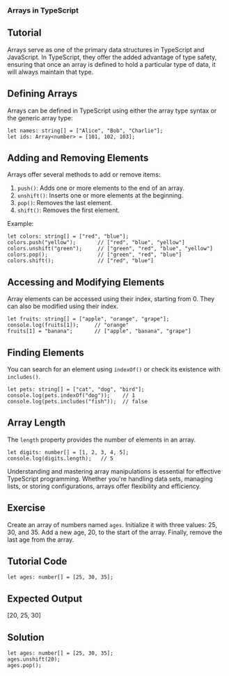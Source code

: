 ### Arrays in TypeScript


Tutorial
-------
Arrays serve as one of the primary data structures in TypeScript and JavaScript. In TypeScript, they offer the added advantage of type safety, ensuring that once an array is defined to hold a particular type of data, it will always maintain that type.


Defining Arrays
-------
Arrays can be defined in TypeScript using either the array type syntax or the generic array type:

    let names: string[] = ["Alice", "Bob", "Charlie"];
    let ids: Array<number> = [101, 102, 103];

Adding and Removing Elements
-------

Arrays offer several methods to add or remove items:

1. `push()`: Adds one or more elements to the end of an array.
2. `unshift()`: Inserts one or more elements at the beginning.
3. `pop()`: Removes the last element.
4. `shift()`: Removes the first element.


Example:

    let colors: string[] = ["red", "blue"];
    colors.push("yellow");       // ["red", "blue", "yellow"]
    colors.unshift("green");     // ["green", "red", "blue", "yellow"]
    colors.pop();                // ["green", "red", "blue"]
    colors.shift();              // ["red", "blue"]

Accessing and Modifying Elements
-------
Array elements can be accessed using their index, starting from 0. They can also be modified using their index.

    let fruits: string[] = ["apple", "orange", "grape"];
    console.log(fruits[1]);     // "orange"
    fruits[1] = "banana";       // ["apple", "banana", "grape"]

Finding Elements
-------
You can search for an element using `indexOf()` or check its existence with `includes()`.

    let pets: string[] = ["cat", "dog", "bird"];
    console.log(pets.indexOf("dog"));    // 1
    console.log(pets.includes("fish"));  // false

Array Length
-------
The `length` property provides the number of elements in an array.

    let digits: number[] = [1, 2, 3, 4, 5];
    console.log(digits.length);   // 5

Understanding and mastering array manipulations is essential for effective TypeScript programming. Whether you're handling data sets, managing lists, or storing configurations, arrays offer flexibility and efficiency.

Exercise
-------
Create an array of numbers named `ages`. Initialize it with three values: 25, 30, and 35. Add a new age, 20, to the start of the array. Finally, remove the last age from the array.


Tutorial Code
-------

    let ages: number[] = [25, 30, 35];


Expected Output
-------
[20, 25, 30]


Solution
-------
    let ages: number[] = [25, 30, 35];
    ages.unshift(20);
    ages.pop();

